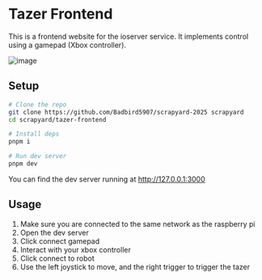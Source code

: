 # Tazer Frontend

This is a frontend website for the ioserver service. It implements control using a gamepad (Xbox controller).

![image](https://github.com/user-attachments/assets/54c11418-5954-4e53-8797-1794c36eb9e6)

## Setup
```bash
# Clone the repo
git clone https://github.com/Badbird5907/scrapyard-2025 scrapyard
cd scrapyard/tazer-frontend

# Install deps
pnpm i

# Run dev server
pnpm dev
```
You can find the dev server running at http://127.0.0.1:3000

## Usage
1. Make sure you are connected to the same network as the raspberry pi
2. Open the dev server
3. Click connect gamepad
4. Interact with your xbox controller
5. Click connect to robot
6. Use the left joystick to move, and the right trigger to trigger the tazer
